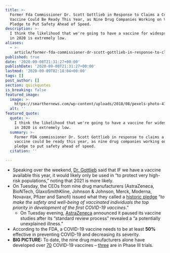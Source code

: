 ```yaml
---
title: >-
  Former Fda Commissioner Dr. Scott Gottlieb in Response to Claims a Covid-19
  Vaccine Could Be Ready This Year, as Nine Drug Companies Working on Vaccines
  Pledge to Put Safety Ahead of Speed.
description: >-
  I think the likelihood that we're going to have a vaccine for widespread use
  in 2020 is extremely low.
aliases:
  - >-
    article/former-fda-commissioner-dr-scott-gottlieb-in-response-to-claims-a-covid-19-vaccine-could-be-ready-this-year-perhaps-by-election-day-as-nine-drug-companies-working-on-vaccines-pledge-to-put-safety-f/
published: true
date: '2020-09-08T21:31:27+00:00'
publishDate: '2020-09-08T21:31:27+00:00'
lastmod: '2020-09-09T02:18:04+00:00'
tags: []
post_author: []
section: quickquotes
is_breaking: false
featured_image:
  image: >-
    https://smarthernews.com/wp-content/uploads/2018/08/pexels-photo-415816-e1586034030296.jpeg
  alt: ''
featured_quote:
  quote: >-
    I think the likelihood that we're going to have a vaccine for widespread use
    in 2020 is extremely low.
  summary: >-
    Former FDA commissioner Dr. Scott Gottlieb in response to claims a COVID-19
    vaccine could be ready this year, as nine drug companies working on vaccines
    pledge to put safety ahead of speed.
  citation: ''

---
```

*   Speaking over the weekend, [Dr. Gottlieb](https://www.cbsnews.com/news/transcript-scott-gottlieb-discusses-coronavirus-on-face-the-nation-september-6-2020/) said that IF we have a vaccine available this year, it would likely only be used in “to protect very high-risk populations,” noting that 2021 is more likely.
*   On Tuesday, the CEOs from nine drug manufacturers (AstraZeneca, BioNTech, GlaxoSmithKline, Johnson & Johnson, Merck, Moderna, Novavax, Pfizer and Sanofi) issued what they called a [historic pledge](https://www.pfizer.com/news/press-release/press-release-detail/biopharma-leaders-unite-stand-science) “_to make the safety and well-being of vaccinated individuals the top priority in development of the first COVID-19 vaccines_.”
    *   On Tuesday evening, [AstraZeneca](https://apnews.com/4239b8c69ba4b3703b2ca8c77810bf07) announced it paused its vaccine studies after its “standard review process” revealed a “a potentially unexplained illness.”
*   According to the FDA, a COVID-19 vaccine needs to be at least **50%** effective in preventing COVID-19 and decreasing its severity.
*   **BIG PICTURE:** To date, the nine drug manufacturers alone have developed over [70](https://www.pfizer.com/news/press-release/press-release-detail/biopharma-leaders-unite-stand-science) COVID-19 vaccines – [three](https://www.nytimes.com/interactive/2020/science/coronavirus-vaccine-tracker.html) are in Phase III trials.